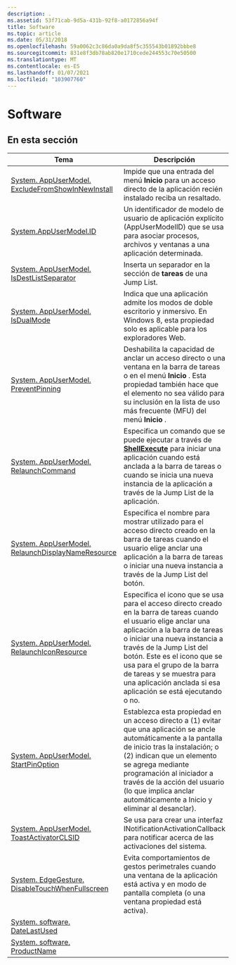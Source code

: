 ```yaml
---
description: .
ms.assetid: 53f71cab-9d5a-431b-92f8-a0172856a94f
title: Software
ms.topic: article
ms.date: 05/31/2018
ms.openlocfilehash: 59a0062c3c86da0a9da8f5c355543b01892bbbe8
ms.sourcegitcommit: 831e8f3db78ab820e1710cede244553c70e50500
ms.translationtype: MT
ms.contentlocale: es-ES
ms.lasthandoff: 01/07/2021
ms.locfileid: "103907760"
---
```

# <a name="software"></a>Software

## <a name="in-this-section"></a>En esta sección



| Tema                                                                                                                          | Descripción                                                                                                                                                                                                                                                                                                                  |
|--------------------------------------------------------------------------------------------------------------------------------|------------------------------------------------------------------------------------------------------------------------------------------------------------------------------------------------------------------------------------------------------------------------------------------------------------------------------|
| [System. AppUserModel. ExcludeFromShowInNewInstall](./props-system-appusermodel-excludefromshowinnewinstall.md)<br/> | Impide que una entrada del menú **Inicio** para un acceso directo de la aplicación recién instalado reciba un resaltado.<br/>                                                                                                                                                                                                            |
| [System.AppUserModel.ID](./props-system-appusermodel-id.md)<br/>                                                   | Un identificador de modelo de usuario de aplicación explícito (AppUserModelID) que se usa para asociar procesos, archivos y ventanas a una aplicación determinada.<br/>                                                                                                                                                                             |
| [System. AppUserModel. IsDestListSeparator](./props-system-appusermodel-isdestlistseparator.md)<br/>                 | Inserta un separador en la sección de **tareas** de una Jump List.<br/>                                                                                                                                                                                                                                                      |
| [System. AppUserModel. IsDualMode](props-system-appusermodel-isdualmode.md)<br/>                                          | Indica que una aplicación admite los modos de doble escritorio y inmersivo. En Windows 8, esta propiedad solo es aplicable para los exploradores Web.<br/>                                                                                                                                                                         |
| [System. AppUserModel. PreventPinning](./props-system-appusermodel-preventpinning.md)<br/>                           | Deshabilita la capacidad de anclar un acceso directo o una ventana en la barra de tareas o en el menú **Inicio** . Esta propiedad también hace que el elemento no sea válido para su inclusión en la lista de uso más frecuente (MFU) del menú **Inicio** .<br/>                                                                                               |
| [System. AppUserModel. RelaunchCommand](./props-system-appusermodel-relaunchcommand.md)<br/>                         | Especifica un comando que se puede ejecutar a través de [**ShellExecute**](/windows/win32/api/shellapi/nf-shellapi-shellexecutea) para iniciar una aplicación cuando está anclada a la barra de tareas o cuando se inicia una nueva instancia de la aplicación a través de la Jump List de la aplicación.<br/>                                                                      |
| [System. AppUserModel. RelaunchDisplayNameResource](./props-system-appusermodel-relaunchdisplaynameresource.md)<br/> | Especifica el nombre para mostrar utilizado para el acceso directo creado en la barra de tareas cuando el usuario elige anclar una aplicación a la barra de tareas o iniciar una nueva instancia a través de la Jump List del botón.<br/>                                                                                                                       |
| [System. AppUserModel. RelaunchIconResource](./props-system-appusermodel-relaunchiconresource.md)<br/>               | Especifica el icono que se usa para el acceso directo creado en la barra de tareas cuando el usuario elige anclar una aplicación a la barra de tareas o iniciar una nueva instancia a través de la Jump List del botón. Este es el icono que se usa para el grupo de la barra de tareas y se muestra para una aplicación anclada si esa aplicación se está ejecutando o no.<br/> |
| [System. AppUserModel. StartPinOption](props-system-appusermodel-startpinoption.md)<br/>                                  | Establezca esta propiedad en un acceso directo a (1) evitar que una aplicación se ancle automáticamente a la pantalla de inicio tras la instalación; o (2) indican que un elemento se agrega mediante programación al iniciador a través de la acción del usuario (lo que implica anclar automáticamente a Inicio y eliminar al desanclar).<br/>                                |
| [System. AppUserModel. ToastActivatorCLSID](props-system-appusermodel-toastactivatorclsid.md)<br/>                        | Se usa para crear una interfaz INotificationActivationCallback para notificar acerca de las activaciones del sistema.<br/>                                                                                                                                                                                                                  |
| [System. EdgeGesture. DisableTouchWhenFullscreen](props-system-edgegesture-disabletouchwhenfullscreen.md)<br/>            | Evita comportamientos de gestos perimetrales cuando una ventana de la aplicación está activa y en modo de pantalla completa (o una ventana propiedad está activa). <br/>                                                                                                                                                                                     |
| [System. software. DateLastUsed](./props-system-software-datelastused.md)<br/>                                       |                                                                                                                                                                                                                                                                                                                              |
| [System. software. ProductName](./props-system-software-productname.md)<br/>                                         |                                                                                                                                                                                                                                                                                                                              |



 

 

 
